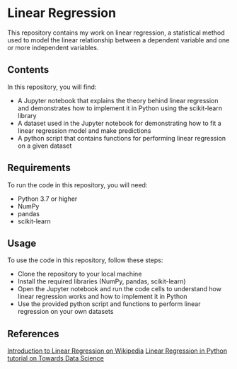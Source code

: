 # Linear Regression
This repository contains my work on linear regression, a statistical method used to model the linear relationship between a dependent variable and one or more independent variables.

## Contents
In this repository, you will find:

* A Jupyter notebook that explains the theory behind linear regression and demonstrates how to implement it in Python using the scikit-learn library
* A dataset used in the Jupyter notebook for demonstrating how to fit a linear regression model and make predictions
* A python script that contains functions for performing linear regression on a given dataset
## Requirements
To run the code in this repository, you will need:

* Python 3.7 or higher
* NumPy
* pandas
* scikit-learn
## Usage
To use the code in this repository, follow these steps:

* Clone the repository to your local machine
* Install the required libraries (NumPy, pandas, scikit-learn)
* Open the Jupyter notebook and run the code cells to understand how linear regression works and how to implement it in Python
* Use the provided python script and functions to perform linear regression on your own datasets
## References
[Introduction to Linear Regression on Wikipedia](https://en.wikipedia.org/wiki/Linear_regression#:~:text=In%20statistics%2C%20linear%20regression%20is,as%20dependent%20and%20independent%20variables)
[Linear Regression in Python tutorial on Towards Data Science](https://towardsdatascience.com/linear-regression-detailed-view-ea73175f6e86)
